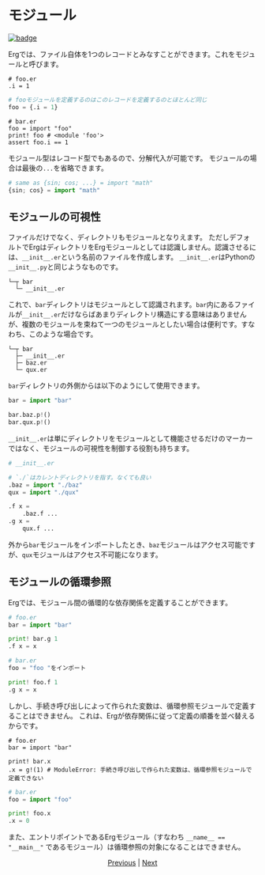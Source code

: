 # モジュール

[![badge](https://img.shields.io/endpoint.svg?url=https%3A%2F%2Fgezf7g7pd5.execute-api.ap-northeast-1.amazonaws.com%2Fdefault%2Fsource_up_to_date%3Fowner%3Derg-lang%26repos%3Derg%26ref%3Dmain%26path%3Ddoc/EN/syntax/24_module.md%26commit_hash%3Dfba8b193ce4270cb8c9236c4ed7bb8b2497af3fd)](https://gezf7g7pd5.execute-api.ap-northeast-1.amazonaws.com/default/source_up_to_date?owner=erg-lang&repos=erg&ref=main&path=doc/EN/syntax/24_module.md&commit_hash=fba8b193ce4270cb8c9236c4ed7bb8b2497af3fd)

Ergでは、ファイル自体を1つのレコードとみなすことができます。これをモジュールと呼びます。

```python,checker_ignore
# foo.er
.i = 1
```

```python
# fooモジュールを定義するのはこのレコードを定義するのとほとんど同じ
foo = {.i = 1}
```

```python,checker_ignore
# bar.er
foo = import "foo"
print! foo # <module 'foo'>
assert foo.i == 1
```

モジュール型はレコード型でもあるので、分解代入が可能です。
モジュールの場合は最後の`...`を省略できます。

```python
# same as {sin; cos; ...} = import "math"
{sin; cos} = import "math"
```

## モジュールの可視性

ファイルだけでなく、ディレクトリもモジュールとなりえます。
ただしデフォルトでErgはディレクトリをErgモジュールとしては認識しません。認識させるには、`__init__.er`という名前のファイルを作成します。
`__init__.er`はPythonの`__init__.py`と同じようなものです。

```console
└─┬ bar
  └─ __init__.er
```

これで、`bar`ディレクトリはモジュールとして認識されます。`bar`内にあるファイルが`__init__.er`だけならばあまりディレクトリ構造にする意味はありませんが、複数のモジュールを束ねて一つのモジュールとしたい場合は便利です。すなわち、このような場合です。

```console
└─┬ bar
  ├─ __init__.er
  ├─ baz.er
  └─ qux.er
```

`bar`ディレクトリの外側からは以下のようにして使用できます。

```python
bar = import "bar"

bar.baz.p!()
bar.qux.p!()
```

`__init__.er`は単にディレクトリをモジュールとして機能させるだけのマーカーではなく、モジュールの可視性を制御する役割も持ちます。

```python
# __init__.er

# `./`はカレントディレクトリを指す。なくても良い
.baz = import "./baz"
qux = import "./qux"

.f x =
    .baz.f ...
.g x =
    qux.f ...
```

外から`bar`モジュールをインポートしたとき、`baz`モジュールはアクセス可能ですが、`qux`モジュールはアクセス不可能になります。

## モジュールの循環参照

Ergでは、モジュール間の循環的な依存関係を定義することができます。

```python
# foo.er
bar = import "bar"

print! bar.g 1
.f x = x
```

```python
# bar.er
foo = "foo "をインポート

print! foo.f 1
.g x = x
```

しかし、手続き呼び出しによって作られた変数は、循環参照モジュールで定義することはできません。
これは、Ergが依存関係に従って定義の順番を並べ替えるからです。

```python,compile_fail
# foo.er
bar = import "bar"

print! bar.x
.x = g!(1) # ModuleError: 手続き呼び出しで作られた変数は、循環参照モジュールで定義できない
```

```python
# bar.er
foo = import "foo"

print! foo.x
.x = 0
```

また、エントリポイントであるErgモジュール（すなわち `__name__ == "__main__"` であるモジュール）は循環参照の対象になることはできません。

<p align='center'>
    <a href='./23_closure.md'>Previous</a> | <a href='./25_object_system.md'>Next</a>
</p>
